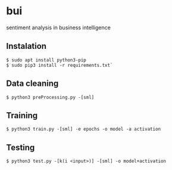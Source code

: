 # bui
sentiment analysis in business intelligence

## Instalation
    $ sudo apt install python3-pip
    $ sudo pip3 install -r requirements.txt`

## Data cleaning
    $ python3 preProcessing.py -[sml]

## Training
    $ python3 train.py -[sml] -e epochs -o model -a activation

## Testing
    $ python3 test.py -[k(i <input>)] -[sml] -o model+activation
